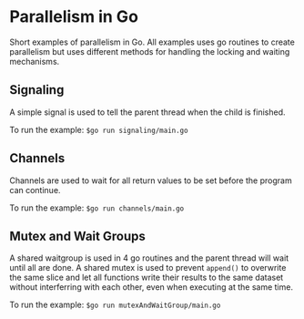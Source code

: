 # Parallelism in Go
Short examples of parallelism in Go. All examples uses go routines to create parallelism but
uses different methods for handling the locking and waiting mechanisms.

## Signaling
A simple signal is used to tell the parent thread when the child is finished.

To run the example: `$go run signaling/main.go`

## Channels
Channels are used to wait for all return values to be set before the program can continue.

To run the example: `$go run channels/main.go`

## Mutex and Wait Groups
A shared waitgroup is used in 4 go routines and the parent thread will wait until all are done.
A shared mutex is used to prevent `append()` to overwrite the same slice and let all functions 
write their results to the same dataset without interferring with each other, even when executing
at the same time.

To run the example: `$go run mutexAndWaitGroup/main.go`